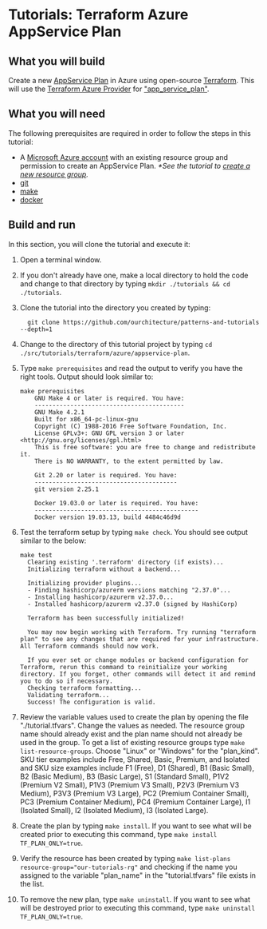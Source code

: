 # Tutorials: Terraform Azure AppService Plan

## What you will build

Create a new [AppService Plan][az-appservice-plan] in Azure using open-source [Terraform][terraform]. This will use the [Terraform Azure Provider][terraform-azurerm] for ["app_service_plan"][terraform-app_service_plan].

## What you will need

The following prerequisites are required in order to follow the steps in this tutorial:

- A [Microsoft Azure account][azure-account] with an existing resource group and permission to create an AppService Plan. _\*See the tutorial to [create a new resource group][tutorial-rg]._
- [git][git]
- [make][make]
- [docker][docker]

## Build and run

In this section, you will clone the tutorial and execute it:

1. Open a terminal window.

2. If you don't already have one, make a local directory to hold the code and change to that directory by typing `mkdir ./tutorials && cd ./tutorials`.

3. Clone the tutorial into the directory you created by typing:

   ```shell
     git clone https://github.com/ourchitecture/patterns-and-tutorials --depth=1
   ```

4. Change to the directory of this tutorial project by typing `cd ./src/tutorials/terraform/azure/appservice-plan`.

5. Type `make prerequisites` and read the output to verify you have the right tools. Output should look similar to:

   ```shell
   make prerequisites
       GNU Make 4 or later is required. You have:
       ------------------------------------------
       GNU Make 4.2.1
       Built for x86_64-pc-linux-gnu
       Copyright (C) 1988-2016 Free Software Foundation, Inc.
       License GPLv3+: GNU GPL version 3 or later <http://gnu.org/licenses/gpl.html>
       This is free software: you are free to change and redistribute it.
       There is NO WARRANTY, to the extent permitted by law.

       Git 2.20 or later is required. You have:
       ----------------------------------------
       git version 2.25.1

       Docker 19.03.0 or later is required. You have:
       ----------------------------------------------
       Docker version 19.03.13, build 4484c46d9d
   ```

6. Test the terraform setup by typing `make check`. You should see output similar to the below:

   ```shell
   make test
     Clearing existing '.terraform' directory (if exists)...
     Initializing terraform without a backend...

     Initializing provider plugins...
     - Finding hashicorp/azurerm versions matching "2.37.0"...
     - Installing hashicorp/azurerm v2.37.0...
     - Installed hashicorp/azurerm v2.37.0 (signed by HashiCorp)

     Terraform has been successfully initialized!

     You may now begin working with Terraform. Try running "terraform plan" to see any changes that are required for your infrastructure. All Terraform commands should now work.

     If you ever set or change modules or backend configuration for Terraform, rerun this command to reinitialize your working directory. If you forget, other commands will detect it and remind you to do so if necessary.
     Checking terraform formatting...
     Validating terraform...
     Success! The configuration is valid.
   ```

7. Review the variable values used to create the plan by opening the file "./tutorial.tfvars". Change the values as needed. The resource group name should already exist and the plan name should not already be used in the group. To get a list of existing resource groups type `make list-resource-groups`. Choose "Linux" or "Windows" for the "plan_kind". SKU tier examples include Free, Shared, Basic, Premium, and Isolated and SKU size examples include F1 (Free), D1 (Shared), B1 (Basic Small), B2 (Basic Medium), B3 (Basic Large), S1 (Standard Small), P1V2 (Premium V2 Small), P1V3 (Premium V3 Small), P2V3 (Premium V3 Medium), P3V3 (Premium V3 Large), PC2 (Premium Container Small), PC3 (Premium Container Medium), PC4 (Premium Container Large), I1 (Isolated Small), I2 (Isolated Medium), I3 (Isolated Large).

8. Create the plan by typing `make install`. If you want to see what will be created prior to executing this command, type `make install TF_PLAN_ONLY=true`.

9. Verify the resource has been created by typing `make list-plans resource-group="our-tutorials-rg"` and checking if the name you assigned to the variable "plan_name" in the "tutorial.tfvars" file exists in the list.

10. To remove the new plan, type `make uninstall`. If you want to see what will be destroyed prior to executing this command, type `make uninstall TF_PLAN_ONLY=true`.

[az-appservice-plan]: https://docs.microsoft.com/en-us/azure/app-service/overview-hosting-plans
[terraform]: https://www.terraform.io/intro/index.html
[azure-account]: https://azure.microsoft.com/en-us/free/
[azure-geo]: https://azure.microsoft.com/en-us/global-infrastructure/geographies/
[git]: ../../../../tools/git/README.md
[make]: ../../../../tools/make/README.md
[docker]: ../../../../tools/docker/README.md
[tutorial-rg]: ../resource-group/README.md
[terraform-azurerm]: https://registry.terraform.io/providers/hashicorp/azurerm/latest/docs
[terraform-app_service_plan]: https://registry.terraform.io/providers/hashicorp/azurerm/latest/docs/resources/app_service_plan
